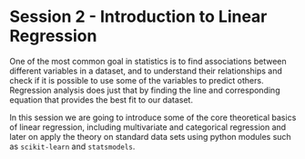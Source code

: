 # Session 2 - Introduction to Linear Regression

One of the most common goal in statistics is to find associations between different variables in a dataset, and to understand their relationships and check if it is possible to use some of the variables to predict others. Regression analysis does just that by finding the line and corresponding equation that provides the best fit to our dataset.

In this session we are going to introduce some of the core theoretical basics of linear regression, including multivariate and categorical regression and later on apply the theory on standard data sets using python modules such as `scikit-learn` and `statsmodels`.